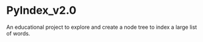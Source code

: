 # PyIndex_v2.0
An educational project to explore and create a node tree to index a large list of words.
